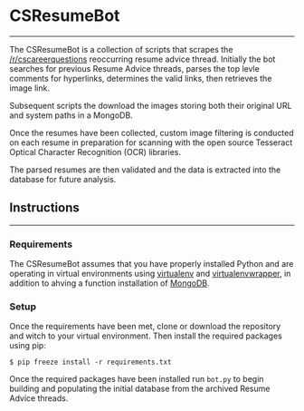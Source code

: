 # CSResumeBot
----
The CSResumeBot is a collection of scripts that scrapes the [/r/cscareerquestions](https://www.reddit.com/r/cscareerquestions/) reoccurring resume advice thread. Initially the bot searches for previous Resume Advice threads, parses the top levle comments for hyperlinks, determines the valid links, then retrieves the image link.

Subsequent scripts the download the images storing both their original URL and system paths in a MongoDB. 

Once the resumes have been collected, custom image filtering is conducted on each resume in preparation for scanning with the open source Tesseract Optical Character Recognition (OCR) libraries.

The parsed resumes are then validated and the data is extracted into the database for future analysis.

## Instructions
----

### Requirements

The CSResumeBot assumes that you have properly installed Python and are operating in virtual environments using [virtualenv](https://virtualenv.pypa.io/en/stable/) and [virtualenvwrapper](http://virtualenvwrapper.readthedocs.io/en/latest/), in addition to ahving a function installation of [MongoDB](https://docs.mongodb.com/manual/installation/).

### Setup
Once the requirements have been met, clone or download the repository and witch to your virtual environment. Then install the required packages using pip:

`$ pip freeze install -r requirements.txt`

Once the required packages have been installed run `bot.py` to begin building and populating the initial database from the archived Resume Advice threads.